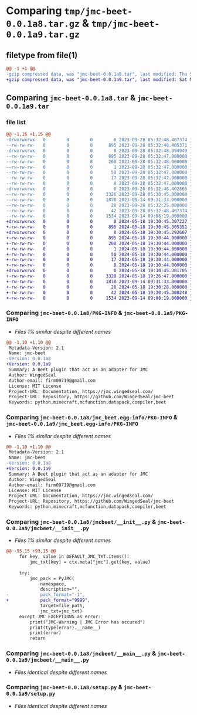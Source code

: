 # Comparing `tmp/jmc-beet-0.0.1a8.tar.gz` & `tmp/jmc-beet-0.0.1a9.tar.gz`

## filetype from file(1)

```diff
@@ -1 +1 @@
-gzip compressed data, was "jmc-beet-0.0.1a8.tar", last modified: Thu Sep 28 05:32:48 2023, max compression
+gzip compressed data, was "jmc-beet-0.0.1a9.tar", last modified: Sat May 18 19:30:45 2024, max compression
```

## Comparing `jmc-beet-0.0.1a8.tar` & `jmc-beet-0.0.1a9.tar`

### file list

```diff
@@ -1,15 +1,15 @@
-drwxrwxrwx   0        0        0        0 2023-09-28 05:32:48.407374 jmc-beet-0.0.1a8/
--rw-rw-rw-   0        0        0      895 2023-09-28 05:32:48.405371 jmc-beet-0.0.1a8/PKG-INFO
-drwxrwxrwx   0        0        0        0 2023-09-28 05:32:48.394949 jmc-beet-0.0.1a8/jmc_beet.egg-info/
--rw-rw-rw-   0        0        0      895 2023-09-28 05:32:47.000000 jmc-beet-0.0.1a8/jmc_beet.egg-info/PKG-INFO
--rw-rw-rw-   0        0        0      260 2023-09-28 05:32:48.000000 jmc-beet-0.0.1a8/jmc_beet.egg-info/SOURCES.txt
--rw-rw-rw-   0        0        0        1 2023-09-28 05:32:47.000000 jmc-beet-0.0.1a8/jmc_beet.egg-info/dependency_links.txt
--rw-rw-rw-   0        0        0       50 2023-09-28 05:32:47.000000 jmc-beet-0.0.1a8/jmc_beet.egg-info/entry_points.txt
--rw-rw-rw-   0        0        0       17 2023-09-28 05:32:47.000000 jmc-beet-0.0.1a8/jmc_beet.egg-info/requires.txt
--rw-rw-rw-   0        0        0        8 2023-09-28 05:32:47.000000 jmc-beet-0.0.1a8/jmc_beet.egg-info/top_level.txt
-drwxrwxrwx   0        0        0        0 2023-09-28 05:32:48.402865 jmc-beet-0.0.1a8/jmcbeet/
--rw-rw-rw-   0        0        0     3326 2023-09-28 05:30:45.000000 jmc-beet-0.0.1a8/jmcbeet/__init__.py
--rw-rw-rw-   0        0        0     1870 2023-09-14 09:31:33.000000 jmc-beet-0.0.1a8/jmcbeet/__main__.py
--rw-rw-rw-   0        0        0       28 2023-09-28 05:32:25.000000 jmc-beet-0.0.1a8/jmcbeet/config.py
--rw-rw-rw-   0        0        0       42 2023-09-28 05:32:48.407374 jmc-beet-0.0.1a8/setup.cfg
--rw-rw-rw-   0        0        0     1534 2023-09-14 09:08:19.000000 jmc-beet-0.0.1a8/setup.py
+drwxrwxrwx   0        0        0        0 2024-05-18 19:30:45.307227 jmc-beet-0.0.1a9/
+-rw-rw-rw-   0        0        0      895 2024-05-18 19:30:45.305351 jmc-beet-0.0.1a9/PKG-INFO
+drwxrwxrwx   0        0        0        0 2024-05-18 19:30:45.292607 jmc-beet-0.0.1a9/jmc_beet.egg-info/
+-rw-rw-rw-   0        0        0      895 2024-05-18 19:30:44.000000 jmc-beet-0.0.1a9/jmc_beet.egg-info/PKG-INFO
+-rw-rw-rw-   0        0        0      260 2024-05-18 19:30:44.000000 jmc-beet-0.0.1a9/jmc_beet.egg-info/SOURCES.txt
+-rw-rw-rw-   0        0        0        1 2024-05-18 19:30:44.000000 jmc-beet-0.0.1a9/jmc_beet.egg-info/dependency_links.txt
+-rw-rw-rw-   0        0        0       50 2024-05-18 19:30:44.000000 jmc-beet-0.0.1a9/jmc_beet.egg-info/entry_points.txt
+-rw-rw-rw-   0        0        0       17 2024-05-18 19:30:44.000000 jmc-beet-0.0.1a9/jmc_beet.egg-info/requires.txt
+-rw-rw-rw-   0        0        0        8 2024-05-18 19:30:44.000000 jmc-beet-0.0.1a9/jmc_beet.egg-info/top_level.txt
+drwxrwxrwx   0        0        0        0 2024-05-18 19:30:45.301705 jmc-beet-0.0.1a9/jmcbeet/
+-rw-rw-rw-   0        0        0     3328 2024-05-18 19:26:47.000000 jmc-beet-0.0.1a9/jmcbeet/__init__.py
+-rw-rw-rw-   0        0        0     1870 2023-09-14 09:31:33.000000 jmc-beet-0.0.1a9/jmcbeet/__main__.py
+-rw-rw-rw-   0        0        0       28 2024-05-18 19:30:28.000000 jmc-beet-0.0.1a9/jmcbeet/config.py
+-rw-rw-rw-   0        0        0       42 2024-05-18 19:30:45.308240 jmc-beet-0.0.1a9/setup.cfg
+-rw-rw-rw-   0        0        0     1534 2023-09-14 09:08:19.000000 jmc-beet-0.0.1a9/setup.py
```

### Comparing `jmc-beet-0.0.1a8/PKG-INFO` & `jmc-beet-0.0.1a9/PKG-INFO`

 * *Files 1% similar despite different names*

```diff
@@ -1,10 +1,10 @@
 Metadata-Version: 2.1
 Name: jmc-beet
-Version: 0.0.1a8
+Version: 0.0.1a9
 Summary: A Beet plugin that act as an adapter for JMC
 Author: WingedSeal
 Author-email: firm09719@gmail.com
 License: MIT License
 Project-URL: Documentation, https://jmc.wingedseal.com/
 Project-URL: Repository, https://github.com/WingedSeal/jmc-beet
 Keywords: python,minecraft,mcfunction,datapack,compiler,beet
```

### Comparing `jmc-beet-0.0.1a8/jmc_beet.egg-info/PKG-INFO` & `jmc-beet-0.0.1a9/jmc_beet.egg-info/PKG-INFO`

 * *Files 1% similar despite different names*

```diff
@@ -1,10 +1,10 @@
 Metadata-Version: 2.1
 Name: jmc-beet
-Version: 0.0.1a8
+Version: 0.0.1a9
 Summary: A Beet plugin that act as an adapter for JMC
 Author: WingedSeal
 Author-email: firm09719@gmail.com
 License: MIT License
 Project-URL: Documentation, https://jmc.wingedseal.com/
 Project-URL: Repository, https://github.com/WingedSeal/jmc-beet
 Keywords: python,minecraft,mcfunction,datapack,compiler,beet
```

### Comparing `jmc-beet-0.0.1a8/jmcbeet/__init__.py` & `jmc-beet-0.0.1a9/jmcbeet/__init__.py`

 * *Files 1% similar despite different names*

```diff
@@ -93,15 +93,15 @@
     for key, value in DEFAULT_JMC_TXT.items():
         jmc_txt[key] = ctx.meta["jmc"].get(key, value)
 
     try:
         jmc_pack = PyJMC(
             namespace,
             description="",
-            pack_format="-1",
+            pack_format="9999",
             target=file_path,
             jmc_txt=jmc_txt)
     except JMC_EXCEPTIONS as error:
         print("JMC-Warning | JMC Error has occured")
         print(type(error).__name__)
         print(error)
         return
```

### Comparing `jmc-beet-0.0.1a8/jmcbeet/__main__.py` & `jmc-beet-0.0.1a9/jmcbeet/__main__.py`

 * *Files identical despite different names*

### Comparing `jmc-beet-0.0.1a8/setup.py` & `jmc-beet-0.0.1a9/setup.py`

 * *Files identical despite different names*

